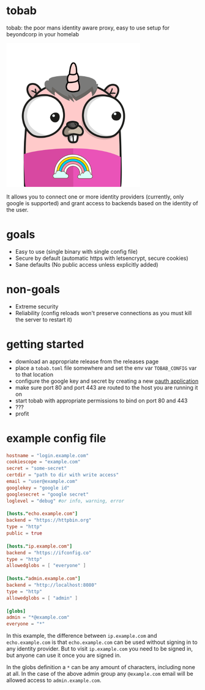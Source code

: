 # tobab
tobab: the poor mans identity aware proxy, easy to use setup for beyondcorp in your homelab

<img src="./tobab.png" width="350" alt="tobab gopher logo">

It allows you to connect one or more identity providers (currently, only google is supported) and grant access to backends based on the identity of the user.  

# goals

- Easy to use (single binary with single config file)
- Secure by default (automatic https with letsencrypt, secure cookies)
- Sane defaults (No public access unless explicitly added)

# non-goals

- Extreme security
- Reliability (config reloads won't preserve connections as you must kill the server to restart it)

# getting started

- download an appropriate release from the releases page
- place a `tobab.toml` file somewhere and set the env var `TOBAB_CONFIG` var to that location
- configure the google key and secret by creating a new [oauth application](https://developers.google.com/identity/protocols/oauth2/web-server)
- make sure port 80 and port 443 are routed to the host you are running it on
- start tobab with appropriate permissions to bind on port 80 and 443
- ???
- profit

# example config file

```toml
hostname = "login.example.com"
cookiescope = "example.com"
secret = "some-secret"
certdir = "path to dir with write access"
email = "user@example.com"
googlekey = "google id"
googlesecret = "google secret"
loglevel = "debug" #or info, warning, error

[hosts."echo.example.com"]
backend = "https://httpbin.org"
type = "http"
public = true

[hosts."ip.example.com"]
backend = "https://ifconfig.co"
type = "http"
allowedglobs = [ "everyone" ]

[hosts."admin.example.com"]
backend = "http://localhost:8080"
type = "http"
allowedglobs = [ "admin" ]

[globs]
admin = "*@example.com"
everyone = "*"
```

In this example, the difference between `ip.example.com` and `echo.example.com` is that `echo.example.com` can be used without signing in to any identity provider. But to visit `ip.example.com` you need to be signed in, but anyone can use it once you are signed in.

In the globs definition a `*` can be any amount of characters, including none at all. In the case of the above admin group any `@example.com` email will be allowed access to `admin.example.com`.
